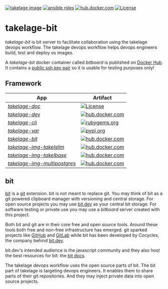 [![takelage image](https://github.com/geospin-takelage/takelage-bit/actions/workflows/build_test_project_nightly.yml/badge.svg)](https://github.com/geospin-takelage/takelage-bit/actions/workflows/build_test_project_nightly.yml)
[![ansible roles](https://github.com/geospin-takelage/takelage-bit/actions/workflows/build_test_roles_nightly.yml/badge.svg)](https://github.com/geospin-takelage/takelage-bit/actions/workflows/build_test_roles_nightly.yml)
[![hub.docker.com](https://img.shields.io/docker/v/takelage/bitboard/latest?label=hub.docker.com&sort=semver&color=blue)](https://hub.docker.com/r/takelage/bitboard)
[![License](https://img.shields.io/github/license/geospin-takelage/takelage-bit?label=License&color=blueviolet)](https://github.com/geospin-takelage/takelage-bit/blob/main/LICENSE)

# takelage-bit

*takelage-bit* is bit server to facilitate collaboration
using the takelage devops workflow.
The takelage devops workflow helps devops engineers
build, test and deploy os images.

A *takelage-bit* docker container called *bitboard* is published on 
[Docker Hub](https://hub.docker.com/r/takelage/bitboard).
It contains a 
[public ssh key pair](ansible/roles/takel-bit-server/files)
so it is usable for testing purposes only!

## Framework

| App | Artifact |
| --- | ----------- |
| *[takelage-doc](https://github.com/geospin-takelage/takelage-doc)* | [![License](https://img.shields.io/github/license/geospin-takelage/takelage-doc?label=License&color=blueviolet)](https://github.com/geospin-takelage/takelage-doc/blob/main/LICENSE) |
| *[takelage-dev](https://github.com/geospin-takelage/takelage-dev)* | [![hub.docker.com](https://img.shields.io/docker/v/takelage/takelage/latest?label=hub.docker.com&sort=semver&color=blue)](https://hub.docker.com/r/takelage/takelage) |
| *[takelage-cli](https://github.com/geospin-takelage/takelage-cli)* | [![rubygems.org](https://img.shields.io/gem/v/takelage?label=rubygems.org&color=blue)](https://rubygems.org/gems/takelage) |
| *[takelage-var](https://github.com/geospin-takelage/takelage-var)* | [![pypi,org](https://img.shields.io/pypi/v/takeltest?label=pypi.org&color=blue)](https://pypi.org/project/takeltest/) |
| *[takelage-bit](https://github.com/geospin-takelage/takelage-bit)* | [![hub.docker.com](https://img.shields.io/docker/v/takelage/bitboard/latest?label=hub.docker.com&sort=semver&color=blue)](https://hub.docker.com/r/takelage/bitboard) | 
| *[takelage-img-takelslim](https://github.com/geospin-takelage/takelage-img-takelslim)* | [![hub.docker.com](https://img.shields.io/docker/v/takelage/takelslim/latest?label=hub.docker.com&color=blue)](https://hub.docker.com/r/takelage/takelslim) | 
| *[takelage-img-takelbase](https://github.com/geospin-takelage/takelage-img-takelbase)* | [![hub.docker.com](https://img.shields.io/docker/v/takelage/takelbase/latest?label=hub.docker.com&color=blue)](https://hub.docker.com/r/takelage/takelbase) | 
| *[takelage-img-multipostgres](https://github.com/geospin-takelage/takelage-img-multipostgres)* | [![hub.docker.com](https://img.shields.io/docker/v/takelage/multipostgres/latest?label=hub.docker.com&color=blue)](https://hub.docker.com/r/takelage/multipostgres) | 

## bit

[bit](https://github.com/teambit/bit) is a 
[git](https://git-scm.com) extension.
bit is not meant to replace git.
You may think of bit as a git powered clipboard manager
with versioning and central storage.
For open source projects you may use [bit.dev](https://bit.dev)
as your central bit storage.
For software testing or private use you may use a *bitboard* server
created with this project.

Both bit and git are in their core free and open source tools.
Around these tools both free and non-free infrastructure has emerged.
git sparked projects like [GitHub](https://github.com) and 
[GitLab](https://gitlab.com) while bit has been
developed by Cocycles, the company behind 
[bit.dev](https://bit.dev).

bit.dev's intended audience is the javascript community and
they also host the best resources for bit: 
the [bit docs](https://docs.bit.dev/docs/faq).

The takelage devops workflow uses the open source parts of bit.
The bit part of takelage is targeting devops engineers.
It enables them to share parts of their git repositories.
And they may inject private data into open source projects.
